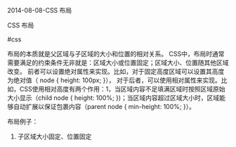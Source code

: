 2014-08-08-CSS 布局

CSS 布局

#css

布局的本质就是父区域与子区域的大小和位置的相对关系。
CSS中，布局时通常需要满足的约束条件无非就是：区域大小或位置固定；区域大小、位置随其他区域改变。
前者可以设置绝对属性来实现。比如，对于固定高度区域可以设置其高度为绝对值（ node { height: 100px; }），
对于后者，可以使用相对属性来实现。比如，CSS使用相对高度有两个作用：1，当区域内容不足填满区域时按照区域原始大小显示（child node { height: 100%; })；当区域内容超过区域大小时，区域能够自动扩展以保证包裹内容（parent node { min-height: 100%; }）。

布局例子：
1. 子区域大小固定、位置固定
